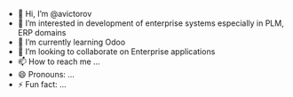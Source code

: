 - 👋 Hi, I’m @avictorov
- 👀 I’m interested in development of enterprise systems especially in PLM, ERP domains
- 🌱 I’m currently learning Odoo
- 💞️ I’m looking to collaborate on Enterprise applications
- 📫 How to reach me ...
- 😄 Pronouns: ...
- ⚡ Fun fact: ...

<!---
avictorov/avictorov is a ✨ special ✨ repository because its `README.md` (this file) appears on your GitHub profile.
You can click the Preview link to take a look at your changes.
--->
